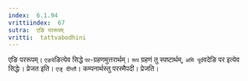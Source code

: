 ```yaml
---
index:  6.1.94
vrittiindex:  67
sutra:  एङि पररूपम्
vritti:  tattvabodhini 
---
```


एङि पररूपम्। `एङ्ये`ङित्येव सिद्धे `पर`-ग्रहणमुत्तरार्थम्। `रूप` ग्रहणं तु स्पष्टार्थम्, `अमि पूर्व`वदेङि पर इत्येव सिद्धेः। प्रेजत इति। `एजृ दीप्तौ`। कम्पनार्थस्तु परस्मैपदी। प्रेजति।

